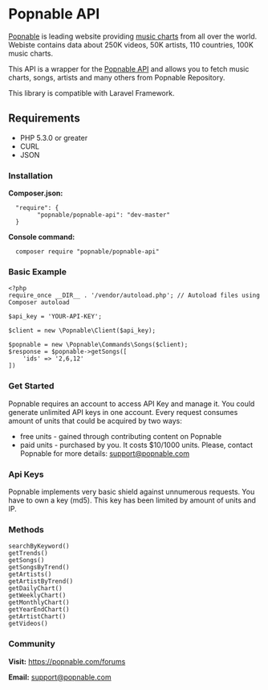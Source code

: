# Popnable API #

[Popnable](https://popnable.com) is leading website providing [music charts](https://popnable.com/charts) from all over the world. Webiste contains data about 250K videos, 50K artists, 110 countries, 100K music charts. 

This API is a wrapper for the [Popnable API](https://github.com/popnable/popnable-api/wiki) and allows you to fetch music charts, songs, artists and many others from Popnable Repository.

This library is compatible with Laravel Framework.

## Requirements ##
* PHP 5.3.0 or greater
* CURL
* JSON

### Installation ###

**Composer.json:**

      "require": {
            "popnable/popnable-api": "dev-master"
      }
      
      
**Console command:**  

      composer require "popnable/popnable-api"
  
### Basic Example ###
    <?php
    require_once __DIR__ . '/vendor/autoload.php'; // Autoload files using Composer autoload
    
    $api_key = 'YOUR-API-KEY';
    
    $client = new \Popnable\Client($api_key);
    
    $popnable = new \Popnable\Commands\Songs($client);
    $response = $popnable->getSongs([
        'ids' => '2,6,12'
    ])

### Get Started ###
Popnable requires an account to access API Key and manage it. You could generate unlimited API keys in one account. Every request consumes amount of units that could be acquired by two ways:
- free units - gained through contributing content on Popnable
- paid units - purchased by you. It costs $10/1000 units. Please, contact Popnable for more details: support@popnable.com

### Api Keys ###
Popnable implements very basic shield against unnumerous requests. You have to own a key (md5). This key has been limited by amount of units and IP.

### Methods ###
    searchByKeyword()
    getTrends()
    getSongs()
    getSongsByTrend()
    getArtists()
    getArtistByTrend()
    getDailyChart()
    getWeeklyChart()
    getMonthlyChart()
    getYearEndChart()
    getArtistChart()
    getVideos()

### Community ###
**Visit:** https://popnable.com/forums

**Email:** support@popnable.com
